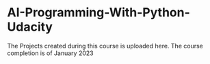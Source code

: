 # AI-Programming-With-Python-Udacity
The Projects created during this course is uploaded here. The course completion is of January 2023
